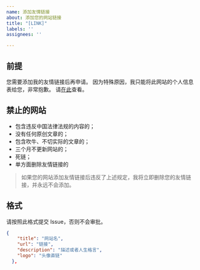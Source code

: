 ```yaml
---
name: 添加友情链接
about: 添加您的网站链接
title: "[LINK]"
labels: ''
assignees: ''

---
```


## 前提
您需要添加我的友情链接后再申请。
因为特殊原因，我只能将此网站的个人信息表给您，非常抱歉。
请[在此](https://raw.githubusercontent.com/silvaire-qwq/Website/refs/heads/main/src/configs/config.json)查看。

## 禁止的网站
- 包含违反中国法律法规的内容的；
- 没有任何原创文章的；
- 包含吹牛、不切实际的文章的；
- 三个月不更新网站的；
- 死链；
- 单方面删除友情链接的
> 如果您的网站添加友情链接后违反了上述规定，我将立即删除您的友情链接，并永远不会添加。

## 格式
请按照此格式提交 Issue，否则不会审批。
```json
{
    "title": "网站名",
    "url": "链接",
    "description": "描述或者人生格言",
    "logo": "头像直链"
  },
```

